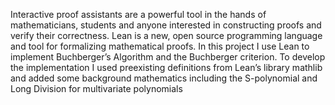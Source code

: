 Interactive proof assistants are a powerful tool in the hands of mathematicians, students
and anyone interested in constructing proofs and verify their correctness. Lean is a new,
open source programming language and tool for formalizing mathematical proofs. In this
project I use Lean to implement Buchberger’s Algorithm and the Buchberger criterion. To
develop the implementation I used preexisting definitions from Lean’s library mathlib and
added some background mathematics including the S-polynomial and Long Division for
multivariate polynomials
